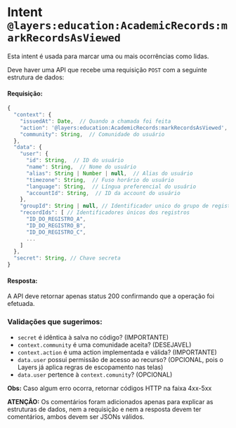 # Intent `@layers:education:AcademicRecords:markRecordsAsViewed`

Esta intent é usada para marcar uma ou mais ocorrências como lidas.

Deve haver uma API que recebe uma requisição `POST` com a seguinte estrutura de dados:

#### Requisição:

```js
{
  "context": {
    "issuedAt": Date,  // Quando a chamada foi feita
    "action": '@layers:education:AcademicRecords:markRecordsAsViewed',
    "community": String,  // Comunidade do usuário
  },
  "data": {
    "user": {
      "id": String,  // ID do usuário
      "name": String,  // Nome do usuário
      "alias": String | Number | null,  // Alias do usuário
      "timezone": String,  // Fuso horário do usuário
      "language": String,  // Língua preferencial do usuário
      "accountId": String,  // ID da account do usuário
    },
    "groupId": String | null, // Identificador unico do grupo de registros
    "recordIds": [ // Identificadores únicos dos registros
      "ID_DO_REGISTRO_A",
      "ID_DO_REGISTRO_B",
      "ID_DO_REGISTRO_C",
      ...
    ]
  },
  "secret": String, // Chave secreta
}
```

#### Resposta:

A API deve retornar apenas status 200 confirmando que a operação foi efetuada.

### Validações que sugerimos:
- `secret` é idêntica à salva no código? (IMPORTANTE)
- `context.community` é uma comunidade aceita? (DESEJAVEL)
- `context.action` é uma action implementada e válida? (IMPORTANTE)
- `data.user` possui permissão de acesso ao recurso? (OPCIONAL, pois o Layers já aplica regras de escopamento nas telas)
- `data.user` pertence à `context.comunity`? (OPCIONAL)

**Obs:** Caso algum erro ocorra, retornar códigos HTTP na faixa 4xx-5xx


**ATENÇÃO:** Os comentários foram adicionados apenas para explicar as estruturas de dados, nem a requisição e nem a resposta devem ter comentários, ambos devem ser JSONs válidos.
